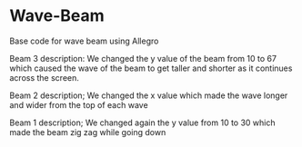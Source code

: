 # Wave-Beam
Base code for wave beam using Allegro

Beam 3 description: We changed the y value of the beam from 10 to 67 which caused the wave of the beam to get taller and shorter as it continues across the screen.

Beam 2 description; We changed the x value which made the wave longer and wider from the top of each wave 

Beam 1 description; We changed again the y value from 10 to 30 which made the beam zig zag while going down 
